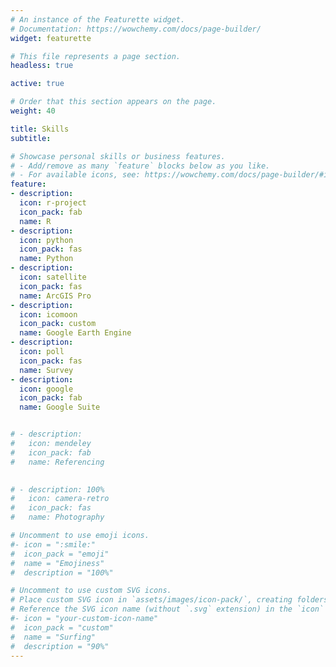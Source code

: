 ```yaml
---
# An instance of the Featurette widget.
# Documentation: https://wowchemy.com/docs/page-builder/
widget: featurette

# This file represents a page section.
headless: true

active: true

# Order that this section appears on the page.
weight: 40

title: Skills
subtitle:

# Showcase personal skills or business features.
# - Add/remove as many `feature` blocks below as you like.
# - For available icons, see: https://wowchemy.com/docs/page-builder/#icons
feature:
- description: 
  icon: r-project
  icon_pack: fab
  name: R
- description: 
  icon: python
  icon_pack: fas
  name: Python
- description: 
  icon: satellite
  icon_pack: fas
  name: ArcGIS Pro
- description: 
  icon: icomoon
  icon_pack: custom
  name: Google Earth Engine
- description: 
  icon: poll
  icon_pack: fas
  name: Survey
- description: 
  icon: google
  icon_pack: fab
  name: Google Suite


# - description: 
#   icon: mendeley
#   icon_pack: fab
#   name: Referencing

  
# - description: 100% 
#   icon: camera-retro
#   icon_pack: fas
#   name: Photography

# Uncomment to use emoji icons.
#- icon = ":smile:"
#  icon_pack = "emoji"
#  name = "Emojiness"
#  description = "100%"  

# Uncomment to use custom SVG icons.
# Place custom SVG icon in `assets/images/icon-pack/`, creating folders if necessary.
# Reference the SVG icon name (without `.svg` extension) in the `icon` field.
#- icon = "your-custom-icon-name"
#  icon_pack = "custom"
#  name = "Surfing"
#  description = "90%"
---
```

